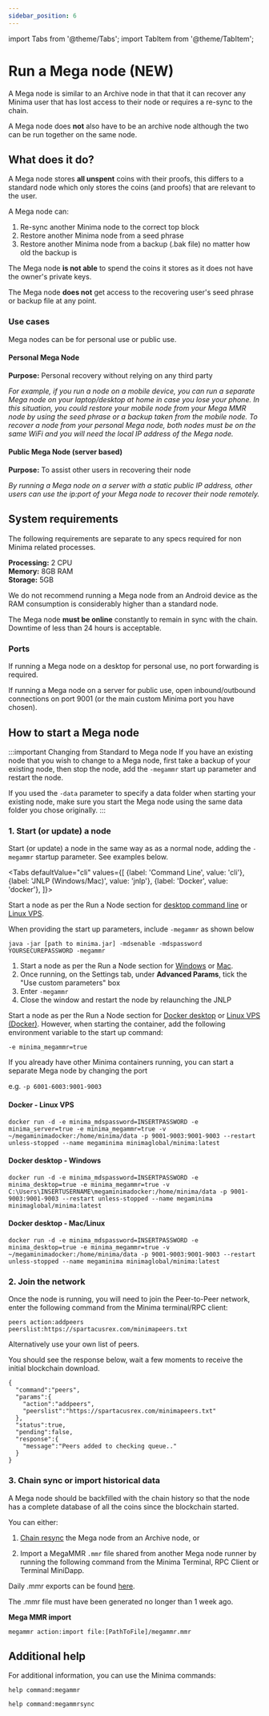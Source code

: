 ```yaml
---
sidebar_position: 6
---
```


import Tabs from '@theme/Tabs';
import TabItem from '@theme/TabItem';

# Run a Mega node (NEW)

A Mega node is similar to an Archive node in that that it can recover any Minima user that has lost access to their node or requires a re-sync to the chain.

A Mega node does **not** also have to be an archive node although the two can be run together on the same node. 

## What does it do?

A Mega node stores **all unspent** coins with their proofs, this differs to a standard node which only stores the coins (and proofs) that are relevant to the user. 

A Mega node can:
1. Re-sync another Minima node to the correct top block
2. Restore another Minima node from a seed phrase
3. Restore another Minima node from a backup (.bak file) no matter how old the backup is

The Mega node **is not able** to spend the coins it stores as it does not have the owner's private keys. 

The Mega node **does not** get access to the recovering user's seed phrase or backup file at any point.

### Use cases

Mega nodes can be for personal use or public use.

#### Personal Mega Node

**Purpose:** Personal recovery without relying on any third party

*For example, if you run a node on a mobile device, you can run a separate Mega node on your laptop/desktop at home in case you lose your phone. In this situation, you could restore your mobile node from your Mega MMR node by using the seed phrase or a backup taken from the mobile node. 
To recover a node from your personal Mega node, both nodes must be on the same WiFi and you will need the local IP address of the Mega node.*

#### Public Mega Node (server based)

**Purpose:** To assist other users in recovering their node

*By running a Mega node on a server with a static public IP address, other users can use the ip:port of your Mega node to recover their node remotely.* 
<!-- 
To learn more about archive nodes, please see the [archive nodes](/docs/learn/minima/aboutarchivenodes) page. -->


## System requirements

The following requirements are separate to any specs required for non Minima related processes.

**Processing:** 2 CPU <br/>
**Memory:** 8GB RAM<br/>
**Storage:** 5GB

We do not recommend running a Mega node from an Android device as the RAM consumption is considerably higher than a standard node.

The Mega node **must be online** constantly to remain in sync with the chain. Downtime of less than 24 hours is acceptable.

### Ports

If running a Mega node on a desktop for personal use, no port forwarding is required.

If running a Mega node on a server for public use, open inbound/outbound connections on port 9001 (or the main custom Minima port you have chosen). 


## How to start a Mega node

:::important Changing from Standard to Mega node
If you have an existing node that you wish to change to a Mega node, first take a backup of your existing node, then stop the node, add the `-megammr` start up parameter and restart the node.

If you used the `-data` parameter to specify a data folder when starting your existing node, make sure you start the Mega node using the same data folder you chose originally.
:::

### 1. Start (or update) a node 

Start (or update) a node in the same way as as a normal node, adding the `-megammr` startup parameter. See examples below.

<Tabs
  defaultValue="cli"
  values={[
    {label: 'Command Line', value: 'cli'},
    {label: 'JNLP (Windows/Mac)', value: 'jnlp'},
    {label: 'Docker', value: 'docker'},
  ]}>

<TabItem value="cli">

Start a node as per the Run a Node section for [desktop command line](/docs/runanode/selectplatform/manualnode) or [Linux VPS](/docs/runanode/selectplatform/linuxvpsservice).

When providing the start up parameters, include `-megammr` as shown below

```
java -jar [path to minima.jar] -mdsenable -mdspassword YOURSECUREPASSWORD -megammr
```

</TabItem>
<TabItem value="jnlp">

1. Start a node as per the Run a Node section for [Windows](/docs/runanode/selectplatform/windows) or [Mac](/docs/runanode/selectplatform/mac).
2. Once running, on the Settings tab, under **Advanced Params**, tick the "Use custom parameters" box
3. Enter `-megammr`
4. Close the window and restart the node by relaunching the JNLP

</TabItem>
<TabItem value="docker">

Start a node as per the Run a Node section for [Docker desktop](/docs/runanode/selectplatform/dockerdesktop) or [Linux VPS (Docker)](/docs/runanode/selectplatform/linux_vps). However, when starting the container, add the following environment variable to the start up command:

`-e minima_megammr=true`

If you already have other Minima containers running, you can start a separate Mega node by changing the port 

e.g. `-p 6001-6003:9001-9003`

#### Docker - Linux VPS
```
docker run -d -e minima_mdspassword=INSERTPASSWORD -e minima_server=true -e minima_megammr=true -v ~/megaminimadocker:/home/minima/data -p 9001-9003:9001-9003 --restart unless-stopped --name megaminima minimaglobal/minima:latest
```

#### Docker desktop - Windows
```
docker run -d -e minima_mdspassword=INSERTPASSWORD -e minima_desktop=true -e minima_megammr=true -v C:\Users\INSERTUSERNAME\megaminimadocker:/home/minima/data -p 9001-9003:9001-9003 --restart unless-stopped --name megaminima minimaglobal/minima:latest
```

#### Docker desktop - Mac/Linux
```
docker run -d -e minima_mdspassword=INSERTPASSWORD -e minima_desktop=true -e minima_megammr=true -v ~/megaminimadocker:/home/minima/data -p 9001-9003:9001-9003 --restart unless-stopped --name megaminima minimaglobal/minima:latest
```

</TabItem>
</Tabs>

### 2. Join the network

Once the node is running, you will need to join the Peer-to-Peer network, enter the following command from the Minima terminal/RPC client:

`peers action:addpeers peerslist:https://spartacusrex.com/minimapeers.txt`

Alternatively use your own list of peers.

You should see the response below, wait a few moments to receive the initial blockchain download.
```
{
  "command":"peers",
  "params":{
    "action":"addpeers",
    "peerslist":"https://spartacusrex.com/minimapeers.txt"
  },
  "status":true,
  "pending":false,
  "response":{
    "message":"Peers added to checking queue.."
  }
}
```

### 3. Chain sync or import historical data

A Mega node should be backfilled with the chain history so that the node has a complete database of all the coins since the blockchain started.

You can either:

1. [Chain resync](/docs/userguides/recovery/chainresync) the Mega node from an Archive node, or

2. Import a MegaMMR `.mmr` file shared from another Mega node runner by running the following command from the Minima Terminal, RPC Client or Terminal MiniDapp. 

Daily .mmr exports can be found [here](https://spartacusrex.com/megaarchive/). 

The .mmr file must have been generated no longer than 1 week ago.

**Mega MMR import**

```
megammr action:import file:[PathToFile]/megammr.mmr
```


## Additional help

For additional information, you can use the Minima commands:

`help command:megammr`

`help command:megammrsync`

<!-- <details>
<summary> Example output </summary>

```
archive action:integrity
{
  "command":"archive",
  "params":{
    "action":"integrity"
  },
  "status":true,
  "pending":false,
  "response":{
    "message":"Archive integrity check completed",
    "start":1,
    "blocks":6443,
    "cascade":true,
    "errors":0,
    "recommend":"Your ArchiveDB is correct and has no errors."
  }
}
```

</details> -->
